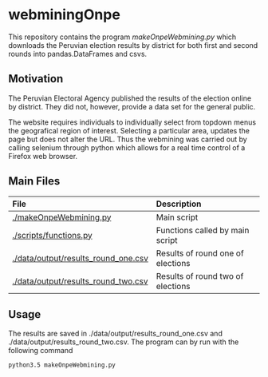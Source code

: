 # webminingOnpe

This repository contains the program *makeOnpeWebmining.py* which downloads the Peruvian election results by district for both first and second rounds into pandas.DataFrames and csvs. 


## Motivation

The Peruvian Electoral Agency published the results of the election online by district. They did not, however, provide a data set for the general public. 

The website requires individuals to individually select from topdown menus the geografical region of interest. Selecting a particular area, updates the page but does not alter the URL. Thus the webmining was carried out by calling selenium through python which allows for a real time control of a Firefox web browser.  

## Main Files

| File   | Description |
|:-------|:------|
| [./makeOnpeWebmining.py][makePy]   |    Main script   |
| [./scripts/functions.py][funtions]    | Functions called by main script |
| [./data/output/results_round_one.csv][csvone]    |     Results of round one of elections |
| [./data/output/results_round_two.csv][csvtwo]    |     Results of round two of elections  |


## Usage

The results are saved in ./data/output/results_round_one.csv and ./data/output/results_round_two.csv. The program can by run with the following command 

```sh
python3.5 makeOnpeWebmining.py
```	

[makePy]: https://github.com/AlejandroKantor/webminingOnpe/tree/master/makeOnpeWebmining.py
[funtions]: https://github.com/AlejandroKantor/webminingOnpe/tree/master/scripts/functions.py
[csvone]: https://github.com/AlejandroKantor/webminingOnpe/tree/master/data/output/results_round_one.csv
[csvtwo]: https://github.com/AlejandroKantor/webminingOnpe/tree/master/data/output/results_round_two.csv




